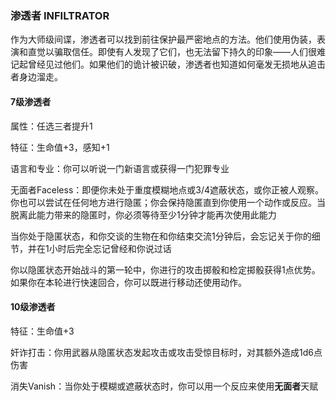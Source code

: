 ### 渗透者 INFILTRATOR

作为大师级间谍，渗透者可以找到前往保护最严密地点的方法。他们使用伪装，表演和直觉以骗取信任。即使有人发现了它们，也无法留下持久的印象——人们很难记起曾经见过他们。如果他们的诡计被识破，渗透者也知道如何毫发无损地从追击者身边溜走。

#### 7级渗透者

属性：任选三者提升1

特征：生命值+3，感知+1

语言和专业：你可以听说一门新语言或获得一门犯罪专业

无面者Faceless：即便你未处于重度模糊地点或3/4遮蔽状态，或你正被人观察。你也可以尝试在任何地方进行隐匿；你会保持隐匿直到你使用一个动作或反应。当脱离此能力带来的隐匿时，你必须等待至少1分钟才能再次使用此能力

当你处于隐匿状态，和你交谈的生物在和你结束交流1分钟后，会忘记关于你的细节，并在1小时后完全忘记曾经和你说过话

你以隐匿状态开始战斗的第一轮中，你进行的攻击掷骰和检定掷骰获得1点优势。如果你在本轮进行快速回合，你可以既进行移动还使用动作。

#### 10级渗透者

特征：生命值+3

奸诈打击：你用武器从隐匿状态发起攻击或攻击受惊目标时，对其额外造成1d6点伤害

消失Vanish：当你处于模糊或遮蔽状态时，你可以用一个反应来使用**无面者**天赋
